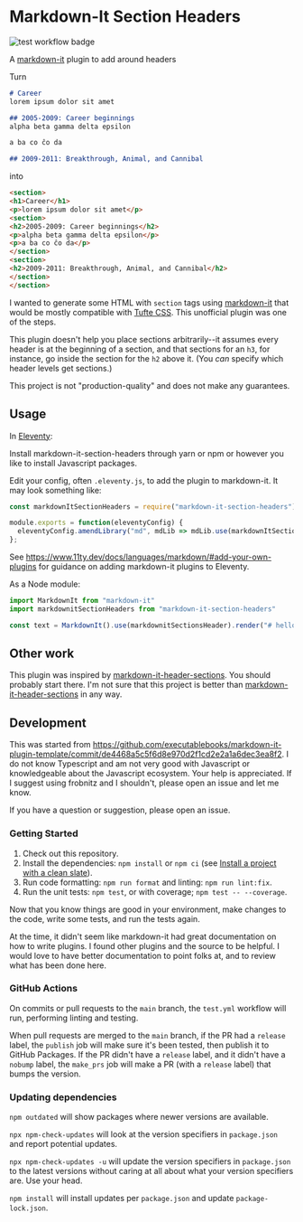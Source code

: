 # Markdown-It Section Headers

 ![test workflow badge](https://github.com/github/docs/actions/workflows/test.yml/badge.svg)
<!-- [![npm-badge]][npm-link] -->

A [markdown-it] plugin to add <sections> around headers

Turn
```markdown
# Career
lorem ipsum dolor sit amet

## 2005-2009: Career beginnings
alpha beta gamma delta epsilon

a ba co ĉo da

## 2009-2011: Breakthrough, Animal, and Cannibal
```

into

```html
<section>
<h1>Career</h1>
<p>lorem ipsum dolor sit amet</p>
<section>
<h2>2005-2009: Career beginnings</h2>
<p>alpha beta gamma delta epsilon</p>
<p>a ba co ĉo da</p>
</section>
<section>
<h2>2009-2011: Breakthrough, Animal, and Cannibal</h2>
</section>
</section>
```

I wanted to generate some HTML with `section` tags using [markdown-it] that would be mostly compatible with [Tufte CSS]. This unofficial plugin was one of the steps.

This plugin doesn't help you place sections arbitrarily--it assumes every header is at the beginning of a section, and that sections for an `h3`, for instance, go inside the section for the `h2` above it. (You *can* specify which header levels get sections.)

This project is not "production-quality" and does not make any guarantees.

## Usage

In [Eleventy]:

Install markdown-it-section-headers through yarn or npm or however you like to install Javascript packages.

Edit your config, often `.eleventy.js`, to add the plugin to markdown-it. It may look something like:

```javascript
const markdownItSectionHeaders = require("markdown-it-section-headers");

module.exports = function(eleventyConfig) {
  eleventyConfig.amendLibrary("md", mdLib => mdLib.use(markdownItSectionHeaders));
};
```

See https://www.11ty.dev/docs/languages/markdown/#add-your-own-plugins for guidance on adding markdown-it plugins to Eleventy.

As a Node module:

```javascript
import MarkdownIt from "markdown-it"
import markdownitSectionHeaders from "markdown-it-section-headers"

const text = MarkdownIt().use(markdownitSectionsHeader).render("# hello world\ntoday's gonna be a great day")
```

<!--
In the browser:

```html
<!DOCTYPE html>
<html lang="en">
    <head>
        <title>Example Page</title>
        <script src="https://cdn.jsdelivr.net/npm/markdown-it@12/dist/markdown-it.min.js"></script>
        <script src="https://unpkg.com/markdown-it-header-sections"></script>
    </head>
    <body>
        <div id="demo"></div>
        <script>
            const text = window.markdownit().use(window.markdownitExample).render("## hello world\ntoday's gonna be a great day");
            document.getElementById("demo").innerHTML = text
        </script>
    </body>
</html>
```

# TODO options

-->

## Other work

This plugin was inspired by [markdown-it-header-sections].  You should probably start there.  I'm not sure that this project is better than [markdown-it-header-sections] in any way. 

## Development

This was started from https://github.com/executablebooks/markdown-it-plugin-template/commit/de4468a5c5f6d8e970d2f1cd2e2a1a6dec3ea8f2. I do not know Typescript and am not very good with Javascript or knowledgeable about the Javascript ecosystem. Your help is appreciated. If I suggest using frobnitz and I shouldn't, please open an issue and let me know.

If you have a question or suggestion, please open an issue.

### Getting Started

1. Check out this repository.
2. Install the dependencies: `npm install` or `npm ci` (see [Install a project with a clean slate](https://docs.npmjs.com/cli/v7/commands/npm-ci)).
3. Run code formatting: `npm run format` and linting: `npm run lint:fix`.
4. Run the unit tests: `npm test`, or with coverage; `npm test -- --coverage`.

Now that you know things are good in your environment, make changes to the code, write some tests, and run the tests again.

At the time, it didn't seem like markdown-it had great documentation on how to write plugins. I found other plugins and the source to be helpful. I would love to have better documentation to point folks at, and to review what has been done here.

### GitHub Actions

On commits or pull requests to the `main` branch, the `test.yml` workflow will run, performing linting and testing.

When pull requests are merged to the `main` branch, if the PR had a `release` label, the `publish` job will make sure it's been tested, then publish it to GitHub Packages.  If the PR didn't have a `release` label, and it didn't have a `nobump` label, the `make_prs` job will make a PR (with a `release` label) that bumps the version.

### Updating dependencies

`npm outdated` will show packages where newer versions are available.

`npx npm-check-updates` will look at the version specifiers in `package.json` and report potential updates.

`npx npm-check-updates -u` will update the version specifiers in `package.json` to the latest versions without caring at all about what your version specifiers are. Use your head.

`npm install` will install updates per `package.json` and update `package-lock.json`.

<!--
### Releases

* Update the version using `npm version $VERSIONTYPE -m "release: v$VERSION"`
* Push to GitHub: `git push --follow-tags`
* Build the package: `npm run build`
* Publish to NPM: `npm publish`

-->

[npm-badge]: https://img.shields.io/npm/v/markdown-it-section-headers.svg
[npm-link]: https://www.npmjs.com/package/markdown-it-section-headers

[GitHub Actions]: https://docs.github.com/en/actions
[GitHub Pages]: https://docs.github.com/en/pages
[npm]: https://www.npmjs.com
[unpkg]: https://unpkg.com/
[markdown-it]: https://github.com/markdown-it/markdown-it
[Tufte CSS]: https://edwardtufte.github.io/tufte-css/
[markdown-it-header-sections]: https://github.com/arve0/markdown-it-header-sections
[Eleventy]: https://www.11ty.dev/